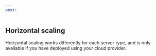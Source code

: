 ```yaml
---
post: 
---
```


## Horizontal scaling

Horizontal scaling works differently for each server type, and is only available if you have deployed using your cloud provider.

